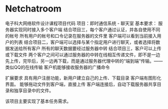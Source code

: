 # Netchatroom
电子科大网络软件设计课程项目代码
项目：即时通信系统 - 聊天室
基本要求：
服务器实现同时接入多个客户端
结合项目三，每个客户通过认证，并各自使用不同的帐号
所有用户的帐号和口令记录在服务器的文件里
客户端可以看到当前接入用户的列表
结合项目二，客户端可以选择与某个指定用户进行聊天，或者选择将数据发送给所有客户
所有的聊天数据要经过服务器中转
结合项目三，客户可以上传或下载文件
两个客户之间可以通过服务器的中转在线相互传递文件，即不是一边先上传，完毕后，另一边再下载，而是通过服务器代理中转的“端到端”传输。——类似QQ的在线传输
客户机能够接收服务器的广播命令

扩展要求
具有用户注册功能，新用户建立自己的上传、下载目录
客户端有图形化界面。
能够拖动文件到客户端，直接上传
客户端连接后，自动下载服务器共享目录和独享目录中的文件。

该项目主要实现了基本任务需求。
